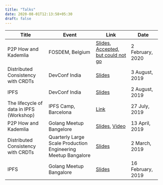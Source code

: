 ```yaml
---
title: "Talks"
date: 2020-08-01T12:13:58+05:30
draft: false
---
```


|Title|Event|Link|Date|
|-----|-----|----|----|
| P2P How and Kademlia | FOSDEM, Belgium | [Slides](/pdfs/P2P_how_and_Kademlia.pdf), [Accepted, but could not go](/imgs/fosdem.png)| 2 February, 2020 |
| Distributed Consistency with CRDTs | DevConf India | [Slides](/pdfs/Distributed_Consistency_with_CRDTs.pdf) |3 August, 2019 |
| IPFS | DevConf India | [Slides](/pdfs/IPFS_at_DevConfIN.pdf) | 2 August, 2019 |
| The lifecycle of data in IPFS (Workshop) | IPFS Camp, Barcelona | [Link](https://camp.ipfs.io/schedule/session/core-course-d/) |27 July, 2019|
| P2P How and Kademlia | Golang Meetup Bangelore | [Slides](/pdfs/P2P_how_and_Kademlia.pdf), [Video](https://youtu.be/HGe_3EX0XZ8?t=7849)| 13 April, 2019 |
| Distributed Consistency with CRDTs | Quarterly Large Scale Production Engineering Meetup Bangalore | [Slides](/pdfs/Distributed_Consistency_with_CRDTs.pdf) | 2 March, 2019 
| IPFS | Golang Meetup Bangalore | [Slides](/pdfs/IPFS_at_Golang_Bangalore.pdf) |16 February, 2019 |